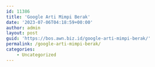 ```yaml
---
id: 11386
title: 'Google Arti Mimpi Berak'
date: '2023-07-06T04:18:59+00:00'
author: admin
layout: post
guid: 'https://bos.awn.biz.id/google-arti-mimpi-berak/'
permalink: /google-arti-mimpi-berak/
categories:
    - Uncategorized
---
```


